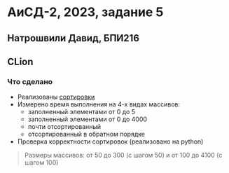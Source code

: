 # АиСД-2, 2023, задание 5
## Натрошвили Давид, БПИ216
## CLion

### Что сделано
* Реализованы [сортировки](SortAlgorithms/)
* Измерено время выполнения на 4-х видах массивов:
  - заполненный элементами от 0 до 5
  - заполненный элементами от 0 до 4000
  - почти отсортированный
  - отсортированный в обратном порядке
* Проверка корректности сортировок (реализовано на python)


> Размеры массивов: от 50 до 300 (с шагом 50) и от 100 до 4100 (с шагом 100)
